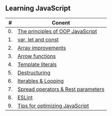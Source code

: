 ## Learning JavaScript

|#|Conent|
|---|---|
|0.|[The principles of OOP JavaScript](./The_Principles_of_Object-Oriented_JavaScript.md)|
|1.|[var, let and const](./var_let_const.md)|
|2.|[Array improvements](./array-improvements.md)|
|3.|[Arrow functions](./arrow-functions.md)|
|4.|[Template literals](./template-literals.md)|
|5.|[Destructuring](./destructuring.md)|
|6.|[Iterables & Looping](./iterables-looping.md)|
|7.|[Spread operators & Rest parameters](./spread-operators-and-rest-parameters.md)|
|8.|[ESLint](./eslint.md)|
|9.|[Tips for optimizing JavaScript](./Tips_for_Optimizing_JavaScript.md)|
